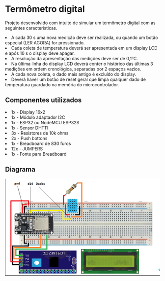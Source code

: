 <h1>Termômetro digital</h1>
<p>Projeto desenvolvido com intuito de simular um termômetro digital com as seguintes características.</p>
<li>A cada 30 s uma nova medição deve ser realizada, ou quando um botão especial (LER AGORA) for pressionado. </li>
<li>Cada coleta de temperatura deverá ser apresentada em um display LCD e após 10 s o display deve apagar. </li>
<li>A resolução da apresentação das medições deve ser de 0,1°C.</li>
<li>Na última linha do display LCD deverá conter o histórico das últimas 3 medições em ordem cronológica, separadas por 2 espaços vazios.</li> 
<li>A cada nova coleta, o dado mais antigo é excluído do display.</li>
<li>Deverá haver um botão de reset geral que limpa qualquer dado de temperatura guardado na memória do microcontrolador.</li>

<h2> Componentes utilizados </h2>
<li>1x - Display 16x2</li>
<li>1x - Módulo adaptador I2C</li>
<li>1x - ESP32 ou NodeMCU ESP32S</li>
<li>1x - Sensor DHT11</li>
<li>3x - Resistores de 10k ohms</li>
<li>2x - Push bottons</li>
<li>1x - Breadboard de 830 furos</li>
<li>12x - JUMPERS </li>
<li>1x - Fonte para Breadboard </li>

<h2> Diagrama </h2>
<img src="img/img.png" alt="Diagrama mostrando a contrução do termometro">
